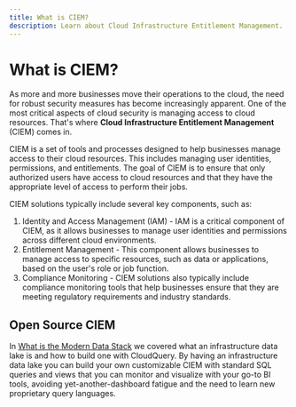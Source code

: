 ```yaml
---
title: What is CIEM?
description: Learn about Cloud Infrastructure Entitlement Management.
---
```


# What is CIEM?

As more and more businesses move their operations to the cloud, the need for robust security measures has become increasingly apparent. One of the most critical aspects of cloud security is managing access to cloud resources. That's where **Cloud Infrastructure Entitlement Management** (CIEM) comes in.

CIEM is a set of tools and processes designed to help businesses manage access to their cloud resources. This includes managing user identities, permissions, and entitlements. The goal of CIEM is to ensure that only authorized users have access to cloud resources and that they have the appropriate level of access to perform their jobs.

CIEM solutions typically include several key components, such as:

1. Identity and Access Management (IAM) - IAM is a critical component of CIEM, as it allows businesses to manage user identities and permissions across different cloud environments.
2. Entitlement Management - This component allows businesses to manage access to specific resources, such as data or applications, based on the user's role or job function.
3. Compliance Monitoring - CIEM solutions also typically include compliance monitoring tools that help businesses ensure that they are meeting regulatory requirements and industry standards.

## Open Source CIEM

In [What is the Modern Data Stack](/docs/glossary/what-is-infrastructure-data-lake) we covered what an infrastructure data lake is and how to build one with CloudQuery. By having an infrastructure data lake you can build your own customizable CIEM with standard SQL queries and views that you can monitor and visualize with your go-to BI tools, avoiding yet-another-dashboard fatigue and the need to learn new proprietary query languages.